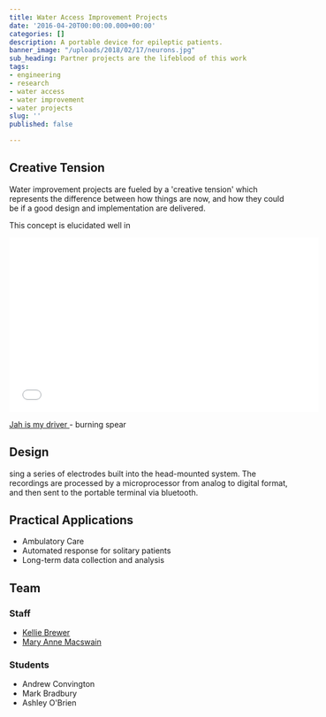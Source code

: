 ```yaml
---
title: Water Access Improvement Projects
date: '2016-04-20T00:00:00.000+00:00'
categories: []
description: A portable device for epileptic patients.
banner_image: "/uploads/2018/02/17/neurons.jpg"
sub_heading: Partner projects are the lifeblood of this work
tags:
- engineering
- research
- water access
- water improvement
- water projects
slug: ''
published: false

---
```

## Creative Tension

Water improvement projects are fueled by a 'creative tension' which represents the difference between how things are now, and how they could be if a good design and implementation are delivered. 

This concept is elucidated well in 

 

<iframe width="560" height="315" src="[https://www.youtube.com/embed/RC8DxfBH3I0](https://www.youtube.com/embed/RC8DxfBH3I0 "https://www.youtube.com/embed/RC8DxfBH3I0")" frameborder="0" allow="accelerometer; autoplay; clipboard-write; encrypted-media; gyroscope; picture-in-picture" allowfullscreen></iframe>

[Jah is my driver ]()- burning spear

## Design

sing a series of electrodes built into the head-mounted system. The recordings are processed by a microprocessor from analog to digital format, and then sent to the portable terminal via bluetooth.

## Practical Applications

* Ambulatory Care
* Automated response for solitary patients
* Long-term data collection and analysis

## Team

### Staff

* [Kellie Brewer](/belkirk-jekyll-demo/about/kellie-brewer/)
* [Mary Anne Macswain](/belkirk-jekyll-demo/about/mary-ann-macswain/)

### Students

* Andrew Convington
* Mark Bradbury
* Ashley O'Brien